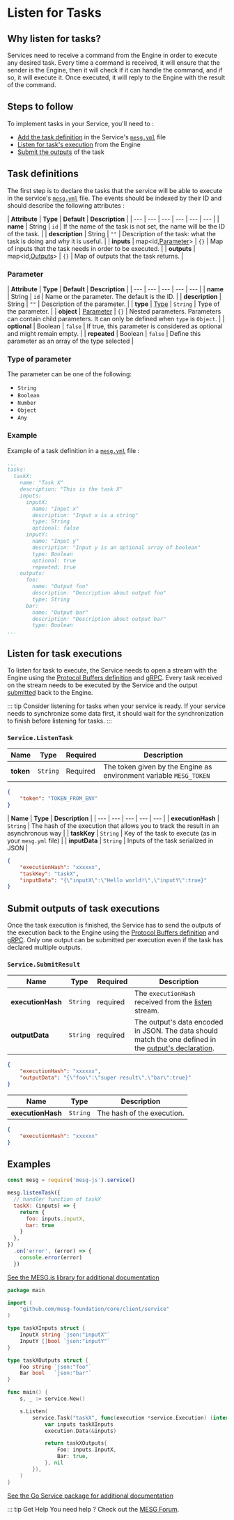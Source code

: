 # Listen for Tasks

## Why listen for tasks?

Services need to receive a command from the Engine in order to execute any desired task. Every time a command is received, it will ensure that the sender is the Engine, then it will check if it can handle the command, and if so, it will execute it. Once executed, it will reply to the Engine with the result of the command.

## Steps to follow

To implement tasks in your Service, you'll need to :

* [Add the task definition](#task-definitions) in the Service's [`mesg.yml`](service-file.md) file
* [Listen for task's execution](#listen-for-task-executions) from the Engine
* [Submit the outputs](#submit-outputs-of-task-executions) of the task

## Task definitions

The first step is to declare the tasks that the service will be able to execute in the service's [`mesg.yml`](service-file.md) file. The events should be indexed by their ID and should describe the following attributes :

| **Attribute** | **Type** | **Default** | **Description** |
| --- | --- | --- | --- | --- | --- |
| **name** | <span class="type">String</span> | `id` | If the name of the task is not set, the name will be the ID of the task. |
| **description** | <span class="type">String</span> | `""` | Description of the task: what the task is doing and why it is useful. |
| **inputs** | <span class="type">map&lt;id,[Parameter](listen-for-tasks.md#parameter)&gt;</span> | `{}` | Map of inputs that the task needs in order to be executed. |
| **outputs** | <span class="type">map&lt;id,[Outputs](listen-for-tasks.md#parameter)&gt;</span> | `{}` | Map of outputs that the task returns. |

### Parameter

| **Attribute** | **Type** | **Default** | **Description** |
| --- | --- | --- | --- | --- |
| **name** | <span class="type">String</span> | `id` | Name or the parameter. The default is the ID. |
| **description** | <span class="type">String</span> | `""` | Description of the parameter. |
| **type** | <span class="type">[Type](listen-for-tasks.md#type-of-parameter)</span> | `String` | Type of the parameter. |
| **object** | <span class="type">[Parameter](listen-for-tasks.md#parameter)</span> | `{}` | Nested parameters. Parameters can contain child parameters. It can only be defined when `type` is `Object`. |
| **optional** | <span class="type">Boolean</span> | `false` | If true, this parameter is considered as optional and might remain empty. |
| **repeated** | <span class="type">Boolean</span> | `false` | Define this parameter as an array of the type selected |

### Type of parameter

The parameter can be one of the following:

* `String`
* `Boolean`
* `Number`
* `Object`
* `Any`

### Example

Example of a task definition in a [`mesg.yml`](/guide/service/service-file.md) file :

```yaml
...
tasks:
  taskX:
    name: "Task X"
    description: "This is the task X"
    inputs:
      inputX:
        name: "Input x"
        description: "Input x is a string"
        type: String
        optional: false
      inputY:
        name: "Input y"
        description: "Input y is an optional array of boolean"
        type: Boolean
        optional: true
        repeated: true
    outputs:
      foo:
        name: "Output foo"
        description: "Description about output foo"
        type: String
      bar:
        name: "Output bar"
        description: "Description about output bar"
        type: Boolean
...
```

## Listen for task executions

To listen for task to execute, the Service needs to open a stream with the Engine using the [Protocol Buffers definition](https://github.com/mesg-foundation/core/blob/master/protobuf/serviceapi/api.proto) and [gRPC](https://grpc.io/). Every task received on the stream needs to be executed by the Service and the output [submitted](#submit-outputs-of-task-executions) back to the Engine.

::: tip
Consider listening for tasks when your service is ready. If your service needs to synchronize some data first, it should wait for the synchronization to finish before listening for tasks.
:::

<tabs>
<tab title="Request" vp-markdown>

### `Service.ListenTask`

| **Name** | **Type** | **Required** | **Description** |
| --- | --- | --- | --- |
| **token** | `String` | Required | The token given by the Engine as environment variable `MESG_TOKEN` |

```json
{
    "token": "TOKEN_FROM_ENV"
}
```

</tab>

<tab title="Stream Reply" vp-markdown>

| **Name** | **Type** | **Description** |
| --- | --- | --- | --- | --- |
| **executionHash** | `String` | The hash of the execution that allows you to track the result in an asynchronous way |
| **taskKey** | `String` | Key of the task to execute \(as in your `mesg.yml` file\) |
| **inputData** | `String` | Inputs of the task serialized in JSON |

```json
{
    "executionHash": "xxxxxx",
    "taskKey": "taskX",
    "inputData": "{\"inputX\":\"Hello world!\",\"inputY\":true}"
}
```

</tab>
</tabs>

## Submit outputs of task executions

Once the task execution is finished, the Service has to send the outputs of the execution back to the Engine using the [Protocol Buffers definition](https://github.com/mesg-foundation/core/blob/master/protobuf/serviceapi/api.proto) and [gRPC](https://grpc.io/). Only one output can be submitted per execution even if the task has declared multiple outputs.

<tabs>
<tab title="Request" vp-markdown>

### `Service.SubmitResult`

| **Name** | **Type** | **Required** | **Description** |
| --- | --- | --- | --- |
| **executionHash** | `String` | required | The `executionHash` received from the [listen](listen-for-tasks.md#listen-for-task-executions) stream. |
| **outputData** | `String` | required | The output's data encoded in JSON. The data should match the one defined in the [output's declaration](#task-definitions). |

```json
{
    "executionHash": "xxxxxx",
    "outputData": "{\"foo\":\"super result\",\"bar\":true}"
}
```

</tab>

<tab title="Reply" vp-markdown>

| **Name** | **Type** | **Description** |
| --- | --- | --- |
| **executionHash** | `String` | The hash of the execution. |

```json
{
    "executionHash": "xxxxxx"
}
```

</tab>
</tabs>

## Examples

<tabs>
<tab title="Node" vp-markdown>

```javascript
const mesg = require('mesg-js').service()

mesg.listenTask({
  // handler function of taskX
  taskX: (inputs) => {
    return {
      foo: inputs.inputX,
      bar: true
    }
  },
})
  .on('error', (error) => {
    console.error(error)
  })
```

[See the MESG.js library for additional documentation](https://github.com/mesg-foundation/mesg-js/tree/master#service)

</tab>

<tab title="Go" vp-markdown>

```go
package main

import (
	"github.com/mesg-foundation/core/client/service"
)

type taskXInputs struct {
	InputX string `json:"inputX"`
	InputY []bool `json:"inputY"`
}

type taskXOutputs struct {
	Foo string `json:"foo"`
	Bar bool   `json:"bar"`
}

func main() {
	s, _ := service.New()

	s.Listen(
		service.Task("taskX", func(execution *service.Execution) (interface{}, error) {
			var inputs taskXInputs
			execution.Data(&inputs)

			return taskXOutputs{
				Foo: inputs.InputX,
				Bar: true,
			}, nil
		}),
	)
}
```

[See the Go Service package for additional documentation](https://godoc.org/github.com/mesg-foundation/core/client/service)

</tab>
</tabs>

::: tip Get Help
You need help ? Check out the <a href="https://forum.mesg.com" target="_blank">MESG Forum</a>.
